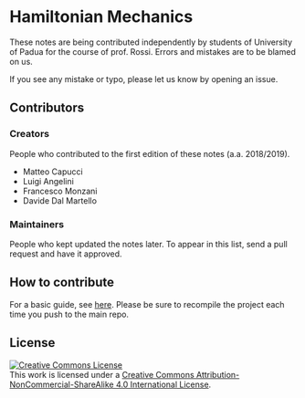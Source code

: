 # Hamiltonian Mechanics

These notes are being contributed independently by students of University of Padua for the course of prof. Rossi. Errors and mistakes are to be blamed on us.

If you see any mistake or typo, please let us know by opening an issue.

## Contributors

### Creators
People who contributed to the first edition of these notes (a.a. 2018/2019).
* Matteo Capucci
* Luigi Angelini
* Francesco Monzani
* Davide Dal Martello

### Maintainers
People who kept updated the notes later. To appear in this list, send a pull request and have it approved.

## How to contribute
For a basic guide, see [here](https://stackoverflow.com/a/4384824/3115520). Please be sure to recompile the project each time you push to the main repo.

## License
<a rel="license" href="http://creativecommons.org/licenses/by-nc-sa/4.0/"><img alt="Creative Commons License" style="border-width:0" src="https://i.creativecommons.org/l/by-nc-sa/4.0/88x31.png" /></a><br />This work is licensed under a <a rel="license" href="http://creativecommons.org/licenses/by-nc-sa/4.0/">Creative Commons Attribution-NonCommercial-ShareAlike 4.0 International License</a>.

